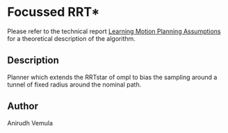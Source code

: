 # Focussed RRT*
Please refer to the technical report [Learning Motion Planning Assumptions](http://www.ri.cmu.edu/pub_files/2014/8/LearningMotionPlanningAssumptions.pdf) for a theoretical description of the algorithm.

## Description
Planner which extends the RRTstar of ompl to bias the sampling around a tunnel of fixed radius around the nominal path.

## Author
Anirudh Vemula
